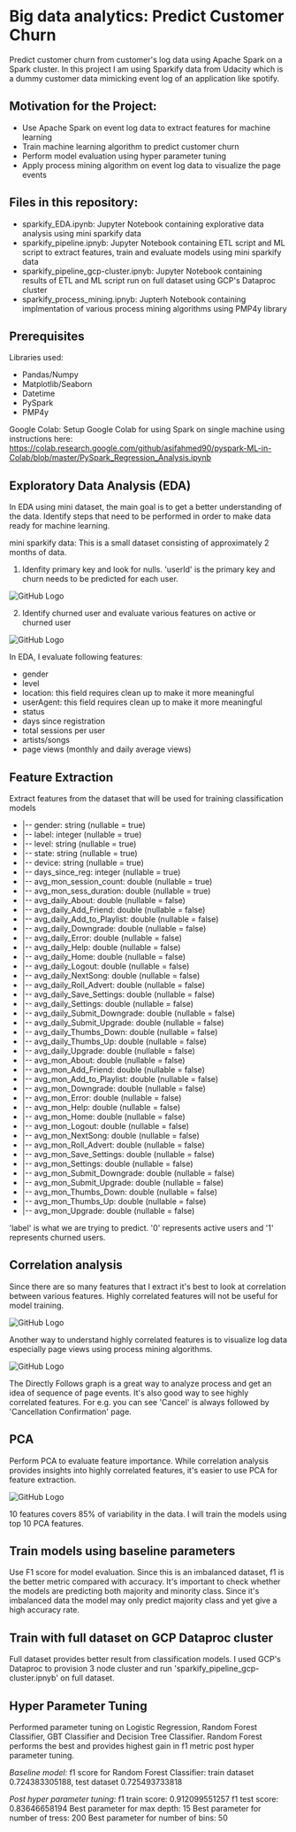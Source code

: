 # Big data analytics: Predict Customer Churn

Predict customer churn from customer's log data using Apache Spark on a Spark cluster. In this project I am using Sparkify data from Udacity which is a dummy customer data mimicking event log of an application like spotify. 

## Motivation for the Project:
 - Use Apache Spark on event log data to extract features for machine learning
 - Train machine learning algorithm to predict customer churn
 - Perform model evaluation using hyper parameter tuning
 - Apply process mining algorithm on event log data to visualize the page events
 
 ## Files in this repository:
  - sparkify_EDA.ipynb: Jupyter Notebook containing explorative data analysis using mini sparkify data
  - sparkify_pipeline.ipnyb: Jupyter Notebook containing ETL script and ML script to extract features, train and evaluate models using mini sparkify data
  - sparkify_pipeline_gcp-cluster.ipnyb: Jupyter Notebook containing results of ETL and ML script run on full dataset using GCP's Dataproc cluster
  - sparkify_process_mining.ipnyb: Jupterh Notebook containing implmentation of various process mining algorithms using PMP4y library
  
  ## Prerequisites
  
  Libraries used:
  - Pandas/Numpy
  - Matplotlib/Seaborn
  - Datetime
  - PySpark
  - PMP4y
  
  Google Colab:
  Setup Google Colab for using Spark on single machine using instructions here:
  https://colab.research.google.com/github/asifahmed90/pyspark-ML-in-Colab/blob/master/PySpark_Regression_Analysis.ipynb
  
  ## Exploratory Data Analysis (EDA)
  
In EDA using mini dataset, the main goal is to get a better understanding of the data. Identify steps that need to be performed in order to make data ready for machine learning.

mini sparkify data: This is a small dataset consisting of approximately 2 months of data.

1. Idenfity primary key and look for nulls.
'userId' is the primary key and churn needs to be predicted for each user.

![GitHub Logo](/images/null_check.png)

2. Identify churned user and evaluate various features on active or churned user
 
![GitHub Logo](/images/churn_rate.png)

In EDA, I evaluate following features:
- gender
- level
- location: this field requires clean up to make it more meaningful
- userAgent: this field requires clean up to make it more meaningful
- status
- days since registration
- total sessions per user
- artists/songs
- page views (monthly and daily average views)

## Feature Extraction

Extract features from the dataset that will be used for training classification models

 
 - |-- gender: string (nullable = true)
 - |-- label: integer (nullable = true)
 - |-- level: string (nullable = true)
 - |-- state: string (nullable = true)
 - |-- device: string (nullable = true)
 - |-- days_since_reg: integer (nullable = true)
 - |-- avg_mon_session_count: double (nullable = true)
 - |-- avg_mon_sess_duration: double (nullable = true)
 - |-- avg_daily_About: double (nullable = false)
 - |-- avg_daily_Add_Friend: double (nullable = false)
 - |-- avg_daily_Add_to_Playlist: double (nullable = false)
 - |-- avg_daily_Downgrade: double (nullable = false)
 - |-- avg_daily_Error: double (nullable = false)
 - |-- avg_daily_Help: double (nullable = false)
 - |-- avg_daily_Home: double (nullable = false)
 - |-- avg_daily_Logout: double (nullable = false)
 - |-- avg_daily_NextSong: double (nullable = false)
 - |-- avg_daily_Roll_Advert: double (nullable = false)
 - |-- avg_daily_Save_Settings: double (nullable = false)
 - |-- avg_daily_Settings: double (nullable = false)
 - |-- avg_daily_Submit_Downgrade: double (nullable = false)
 - |-- avg_daily_Submit_Upgrade: double (nullable = false)
 - |-- avg_daily_Thumbs_Down: double (nullable = false)
 - |-- avg_daily_Thumbs_Up: double (nullable = false)
 - |-- avg_daily_Upgrade: double (nullable = false)
 - |-- avg_mon_About: double (nullable = false)
 - |-- avg_mon_Add_Friend: double (nullable = false)
 - |-- avg_mon_Add_to_Playlist: double (nullable = false)
 - |-- avg_mon_Downgrade: double (nullable = false)
 - |-- avg_mon_Error: double (nullable = false)
 - |-- avg_mon_Help: double (nullable = false)
 - |-- avg_mon_Home: double (nullable = false)
 - |-- avg_mon_Logout: double (nullable = false)
 - |-- avg_mon_NextSong: double (nullable = false)
 - |-- avg_mon_Roll_Advert: double (nullable = false)
 - |-- avg_mon_Save_Settings: double (nullable = false)
 - |-- avg_mon_Settings: double (nullable = false)
 - |-- avg_mon_Submit_Downgrade: double (nullable = false)
 - |-- avg_mon_Submit_Upgrade: double (nullable = false)
 - |-- avg_mon_Thumbs_Down: double (nullable = false)
 - |-- avg_mon_Thumbs_Up: double (nullable = false)
 - |-- avg_mon_Upgrade: double (nullable = false)

'label' is what we are trying to predict. '0' represents active users and '1' represents churned users.

## Correlation analysis
Since there are so many features that I extract it's best to look at correlation between various features. Highly correlated features will not be useful for model training.

![GitHub Logo](/images/correlations.png)

Another way to understand highly correlated features is to visualize log data especially page views using process mining algorithms.

![GitHub Logo](/images/directly_follows_graph.png)

The Directly Follows graph is a great way to analyze process and get an idea of sequence of page events. It's also good way to see highly correlated features. For e.g. you can see 'Cancel' is always followed by 'Cancellation Confirmation' page.


## PCA
Perform PCA to evaluate feature importance. While correlation analysis provides insights into highly correlated features, it's easier to use PCA for feature extraction.

![GitHub Logo](/images/scree_plot.png)

10 features covers 85% of variability in the data. I will train the models using top 10 PCA features.

## Train models using baseline parameters

Use F1 score for model evaluation. Since this is an imbalanced dataset, f1 is the better metric compared with accuracy.
It's important to check whether the models are predicting both majority and minority class. Since it's imbalanced data the model may only predict majority class and yet give a high accuracy rate.

## Train with full dataset on GCP Dataproc cluster

Full dataset provides better result from classification models. I used GCP's Dataproc to provision 3 node cluster and run 'sparkify_pipeline_gcp-cluster.ipnyb' on full dataset. 

## Hyper Parameter Tuning

Performed parameter tuning on Logistic Regression, Random Forest Classifier, GBT Classifier and Decision Tree Classifier. Random Forest performs the best and provides highest gain in f1 metric post hyper parameter tuning.

*Baseline model:*
f1 score for Random Forest Classifier: train dataset 0.724383305188, test dataset 0.725493733818

*Post hyper parameter tuning:*
f1 train score: 0.912099551257
f1 test score: 0.83646658194
Best parameter for max depth: 15
Best parameter for number of tress: 200
Best parameter for number of bins: 50




